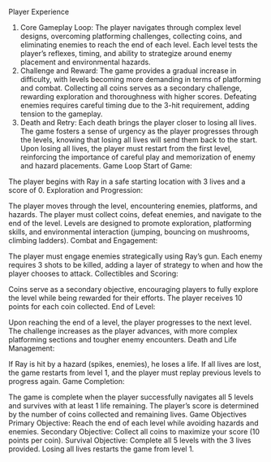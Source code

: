 Player Experience
1. Core Gameplay Loop:
The player navigates through complex level designs, overcoming platforming challenges, collecting coins, and eliminating enemies to reach the end of each level.
Each level tests the player’s reflexes, timing, and ability to strategize around enemy placement and environmental hazards.
2. Challenge and Reward:
The game provides a gradual increase in difficulty, with levels becoming more demanding in terms of platforming and combat.
Collecting all coins serves as a secondary challenge, rewarding exploration and thoroughness with higher scores.
Defeating enemies requires careful timing due to the 3-hit requirement, adding tension to the gameplay.
3. Death and Retry:
Each death brings the player closer to losing all lives. The game fosters a sense of urgency as the player progresses through the levels, knowing that losing all lives will send them back to the start.
Upon losing all lives, the player must restart from the first level, reinforcing the importance of careful play and memorization of enemy and hazard placements.
Game Loop
Start of Game:

The player begins with Ray in a safe starting location with 3 lives and a score of 0.
Exploration and Progression:

The player moves through the level, encountering enemies, platforms, and hazards. The player must collect coins, defeat enemies, and navigate to the end of the level.
Levels are designed to promote exploration, platforming skills, and environmental interaction (jumping, bouncing on mushrooms, climbing ladders).
Combat and Engagement:

The player must engage enemies strategically using Ray’s gun. Each enemy requires 3 shots to be killed, adding a layer of strategy to when and how the player chooses to attack.
Collectibles and Scoring:

Coins serve as a secondary objective, encouraging players to fully explore the level while being rewarded for their efforts. The player receives 10 points for each coin collected.
End of Level:

Upon reaching the end of a level, the player progresses to the next level. The challenge increases as the player advances, with more complex platforming sections and tougher enemy encounters.
Death and Life Management:

If Ray is hit by a hazard (spikes, enemies), he loses a life. If all lives are lost, the game restarts from level 1, and the player must replay previous levels to progress again.
Game Completion:

The game is complete when the player successfully navigates all 5 levels and survives with at least 1 life remaining. The player’s score is determined by the number of coins collected and remaining lives.
Game Objectives
Primary Objective:
Reach the end of each level while avoiding hazards and enemies.
Secondary Objective:
Collect all coins to maximize your score (10 points per coin).
Survival Objective:
Complete all 5 levels with the 3 lives provided. Losing all lives restarts the game from level 1.
